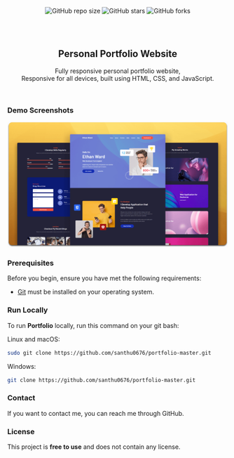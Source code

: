 <div align="center">
  
  ![GitHub repo size](https://img.shields.io/github/repo-size/santhu0676/portfolio-master)
  ![GitHub stars](https://img.shields.io/github/stars/santhu0676/portfolio-master?style=social)
  ![GitHub forks](https://img.shields.io/github/forks/santhu0676/portfolio-master?style=social)

  <br />
  <br />

  <h2 align="center">Personal Portfolio Website</h2>

  Fully responsive personal portfolio website, <br />Responsive for all devices, built using HTML, CSS, and JavaScript.

</div>

<br />

### Demo Screenshots

![Portfolio Desktop Demo](./readme-images/desktop.png "Desktop Demo")

### Prerequisites

Before you begin, ensure you have met the following requirements:

* [Git](https://git-scm.com/downloads "Download Git") must be installed on your operating system.

### Run Locally

To run **Portfolio** locally, run this command on your git bash:

Linux and macOS:

```bash
sudo git clone https://github.com/santhu0676/portfolio-master.git
```

Windows:

```bash
git clone https://github.com/santhu0676/portfolio-master.git
```

### Contact

If you want to contact me, you can reach me through GitHub.

### License

This project is **free to use** and does not contain any license.
